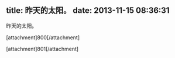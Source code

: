 title: 昨天的太阳。
date: 2013-11-15 08:36:31
---

<p>
	昨天的太阳。
</p>
<p>
	[attachment]800[/attachment]
</p>
<p>
	[attachment]801[/attachment]
</p>